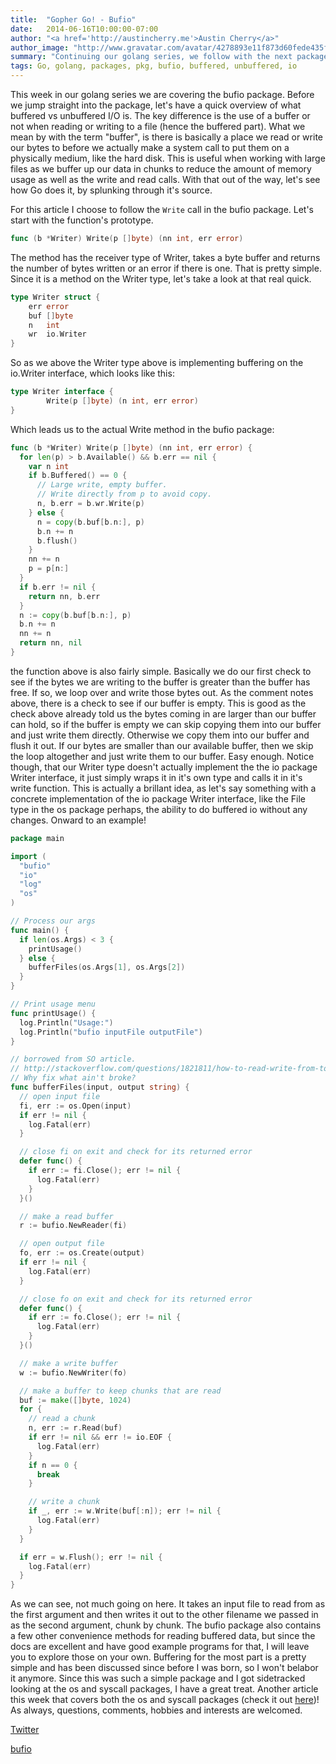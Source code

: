 ```yaml
---
title:  "Gopher Go! - Bufio"
date:   2014-06-16T10:00:00-07:00
author: "<a href='http://austincherry.me'>Austin Cherry</a>"
author_image: "http://www.gravatar.com/avatar/4278893e11f873d60fede435f1ae08aa.png?r=x&amp;s=320"
summary: "Continuing our golang series, we follow with the next package after archive, bufio."
tags: Go, golang, packages, pkg, bufio, buffered, unbuffered, io
---
```


This week in our golang series we are covering the bufio package. Before we jump straight into the package, let's have a quick overview of what buffered vs unbuffered I/O is. The key difference is the use of a buffer or not when reading or writing to a file (hence the buffered part). What we mean by with the term "buffer", is there is basically a place we read or write our bytes to before we actually make a system call to put them on a physically medium, like the hard disk. This is useful when working with large files as we buffer up our data in chunks to reduce the amount of memory usage as well as the write and read calls. With that out of the way, let's see how Go does it, by splunking through it's source.

For this article I choose to follow the `Write` call in the bufio package. Let's start with the function's prototype.

```go
func (b *Writer) Write(p []byte) (nn int, err error)
```

The method has the receiver type of Writer, takes a byte buffer and returns the number of bytes written or an error if there is one. That is pretty simple. Since it is a method on the Writer type, let's take a look at that real quick.

```go
type Writer struct {
    err error
    buf []byte
    n   int
    wr  io.Writer
}
```

So as we above the Writer type above is implementing buffering on the io.Writer interface, which looks like this:

```go
type Writer interface {
        Write(p []byte) (n int, err error)
}
```

Which leads us to the actual Write method in the bufio package:

```go
func (b *Writer) Write(p []byte) (nn int, err error) {
  for len(p) > b.Available() && b.err == nil {
    var n int
    if b.Buffered() == 0 {
      // Large write, empty buffer.
      // Write directly from p to avoid copy.
      n, b.err = b.wr.Write(p)
    } else {
      n = copy(b.buf[b.n:], p)
      b.n += n
      b.flush()
    }
    nn += n
    p = p[n:]
  }
  if b.err != nil {
    return nn, b.err
  }
  n := copy(b.buf[b.n:], p)
  b.n += n
  nn += n
  return nn, nil
}
```

the function above is also fairly simple. Basically we do our first check to see if the bytes we are writing to the buffer is greater than the buffer has free. If so, we loop over and write those bytes out. As the comment notes above, there is a check to see if our buffer is empty. This is good as the check above already told us the bytes coming in are larger than our buffer can hold, so if the buffer is empty we can skip copying them into our buffer and just write them directly. Otherwise we copy them into our buffer and flush it out. If our bytes are smaller than our available buffer, then we skip the loop altogether and just write them to our buffer. Easy enough. Notice though, that our Writer type doesn't actually implement the the io package Writer interface, it just simply wraps it in it's own type and calls it in it's write function. This is actually a brillant idea, as let's say something with a concrete implementation of the io package Writer interface, like the File type in the os package perhaps, the ability to do buffered io without any changes. Onward to an example!

```go
package main

import (
  "bufio"
  "io"
  "log"
  "os"
)

// Process our args
func main() {
  if len(os.Args) < 3 {
    printUsage()
  } else {
    bufferFiles(os.Args[1], os.Args[2])
  }
}

// Print usage menu
func printUsage() {
  log.Println("Usage:")
  log.Println("bufio inputFile outputFile")
}

// borrowed from SO article.
// http://stackoverflow.com/questions/1821811/how-to-read-write-from-to-file
// Why fix what ain't broke?
func bufferFiles(input, output string) {
  // open input file
  fi, err := os.Open(input)
  if err != nil {
    log.Fatal(err)
  }

  // close fi on exit and check for its returned error
  defer func() {
    if err := fi.Close(); err != nil {
      log.Fatal(err)
    }
  }()

  // make a read buffer
  r := bufio.NewReader(fi)

  // open output file
  fo, err := os.Create(output)
  if err != nil {
    log.Fatal(err)
  }

  // close fo on exit and check for its returned error
  defer func() {
    if err := fo.Close(); err != nil {
      log.Fatal(err)
    }
  }()

  // make a write buffer
  w := bufio.NewWriter(fo)

  // make a buffer to keep chunks that are read
  buf := make([]byte, 1024)
  for {
    // read a chunk
    n, err := r.Read(buf)
    if err != nil && err != io.EOF {
      log.Fatal(err)
    }
    if n == 0 {
      break
    }

    // write a chunk
    if _, err := w.Write(buf[:n]); err != nil {
      log.Fatal(err)
    }
  }

  if err = w.Flush(); err != nil {
    log.Fatal(err)
  }
}
```

As we can see, not much going on here. It takes an input file to read from as the first argument and then writes it out to the other filename we passed in as the second argument, chunk by chunk. The bufio package also contains a few other convenience methods for reading buffered data, but since the docs are excellent and have good example programs for that, I will leave you to explore those on your own. Buffering for the most part is a pretty simple and has been discussed since before I was born, so I won't belabor it anymore. Since this was such a simple package and I got sidetracked looking at the os and syscall packages, I have a great treat. Another article this week that covers both the os and syscall packages (check it out [here](os-syscall.html))! As always, questions, comments, hobbies and interests are welcomed.

[Twitter](https://twitter.com/acmacalister)

[bufio](http://golang.org/pkg/bufio/)